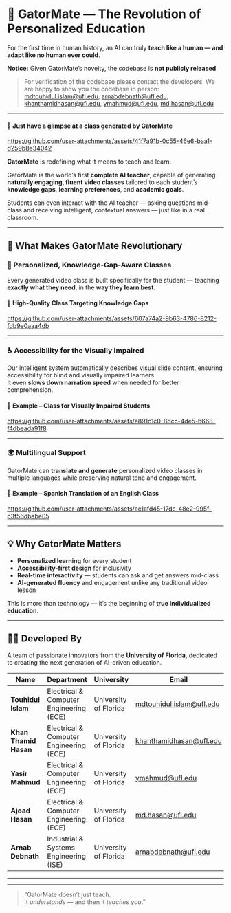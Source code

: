 # 🐊 GatorMate — The Revolution of Personalized Education
For the first time in human history, an AI can truly **teach like a human — and adapt like no human ever could**.

**Notice:** Given GatorMate’s novelty, the codebase is **not publicly released**.  
> For verification of the codebase please contact the developers. We are happy to show you the codebase in person:  
> mdtouhidul.islam@ufl.edu, arnabdebnath@ufl.edu, khanthamidhasan@ufl.edu, ymahmud@ufl.edu, md.hasan@ufl.edu
---
#### 🎥 Just have a glimpse at a class generated by GatorMate  
https://github.com/user-attachments/assets/41f7a91b-0c55-46e6-baa1-d259b8e34042  

**GatorMate** is redefining what it means to teach and learn.  

GatorMate is the world’s first **complete AI teacher**, capable of generating **naturally engaging, fluent video classes** tailored to each student’s **knowledge gaps**, **learning preferences**, and **academic goals**.

Students can even interact with the AI teacher — asking questions mid-class and receiving intelligent, contextual answers — just like in a real classroom.

---

## 🎯 What Makes GatorMate Revolutionary

### 🧠 Personalized, Knowledge-Gap-Aware Classes  
Every generated video class is built specifically for the student — teaching **exactly what they need**, in the **way they learn best**.

#### 🎥 High-Quality Class Targeting Knowledge Gaps  
https://github.com/user-attachments/assets/607a74a2-9b63-4786-8212-fdb9e0aaa4db  

---

### ♿ Accessibility for the Visually Impaired  
Our intelligent system automatically describes visual slide content, ensuring accessibility for blind and visually impaired learners.  
It even **slows down narration speed** when needed for better comprehension.

#### 🎥 Example – Class for Visually Impaired Students  
https://github.com/user-attachments/assets/a891c1c0-8dcc-4de5-b668-f4dbeada91f8  

---

### 🌍 Multilingual Support  
GatorMate can **translate and generate** personalized video classes in multiple languages while preserving natural tone and engagement.

#### 🎥 Example – Spanish Translation of an English Class  
https://github.com/user-attachments/assets/ac1afd45-17dc-48e2-995f-c3f56dbabe05  

---

## 💡 Why GatorMate Matters

- **Personalized learning** for every student  
- **Accessibility-first design** for inclusivity  
- **Real-time interactivity** — students can ask and get answers mid-class  
- **AI-generated fluency** and engagement unlike any traditional video lesson  

This is more than technology — it’s the beginning of **true individualized education**.

---

## 👩‍💻 Developed By

A team of passionate innovators from the **University of Florida**, dedicated to creating the next generation of AI-driven education.

| Name | Department | University | Email |
|------|-------------|-------------|--------|
| **Touhidul Islam** | Electrical & Computer Engineering (ECE) | University of Florida | [mdtouhidul.islam@ufl.edu](mailto:mdtouhidul.islam@ufl.edu) |
| **Khan Thamid Hasan** | Electrical & Computer Engineering (ECE) | University of Florida | [khanthamidhasan@ufl.edu](mailto:khanthamidhasan@ufl.edu) |
| **Yasir Mahmud** | Electrical & Computer Engineering (ECE) | University of Florida | [ymahmud@ufl.edu](mailto:ymahmud@ufl.edu) |
| **Ajoad Hasan** | Electrical & Computer Engineering (ECE) | University of Florida | [md.hasan@ufl.edu](mailto:md.hasan@ufl.edu) |
| **Arnab Debnath** | Industrial & Systems Engineering (ISE) | University of Florida | [arnabdebnath@ufl.edu](mailto:arnabdebnath@ufl.edu) |

---


---

> “GatorMate doesn’t just teach.  
> It *understands* — and then it *teaches you*.”
